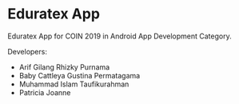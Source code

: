# Eduratex App

Eduratex App for COIN 2019 in Android App Development Category.

Developers:
- Arif Gilang Rhizky Purnama
- Baby Cattleya Gustina Permatagama
- Muhammad Islam Taufikurahman
- Patricia Joanne
